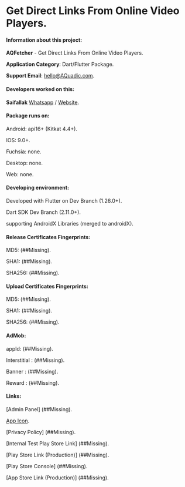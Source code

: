 # Get Direct Links From Online Video Players.

#### Information about this project:

**AQFetcher** - Get Direct Links From Online Video Players.

**Application Category**: Dart/Flutter Package.

**Support Email**: [hello@AQuadic.com](mailto:hello@AQuadic.com).

#### Developers worked on this:

**Saifallak** [Whatsapp](https://api.whatsapp.com/send?phone=0201129261195) / [Website](http://AQuadic.com).

#### Package runs on:

Android: api16+ (Kitkat 4.4+).

IOS: 9.0+.

Fuchsia: none.

Desktop: none.

Web: none.

#### Developing environment:

Developed with Flutter on Dev Branch (1.26.0+).

Dart SDK Dev Branch (2.11.0+).

supporting AndroidX Libraries (merged to androidX).

#### Release Certificates Fingerprints:

MD5: (##Missing).

SHA1: (##Missing).

SHA256: (##Missing).

#### Upload Certificates Fingerprints:

MD5: (##Missing).

SHA1: (##Missing).

SHA256: (##Missing).

#### AdMob:

appId: (##Missing).

Interstitial : (##Missing).

Banner : (##Missing).

Reward : (##Missing).

#### Links:

[Admin Panel] (##Missing).

[App Icon](./example/android/app/src/main/web_hi_res_512.png).

[Privacy Policy] (##Missing).

[Internal Test Play Store Link] (##Missing).

[Play Store Link (Production)] (##Missing).

[Play Store Console] (##Missing).

[App Store Link (Production)] (##Missing).

